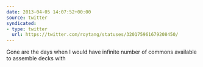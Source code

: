 ```yaml
---
date: 2013-04-05 14:07:52+00:00
source: twitter
syndicated:
- type: twitter
  url: https://twitter.com/roytang/statuses/320175961679208450/
---
```


Gone are the days when I would have infinite number of commons available to assemble decks with